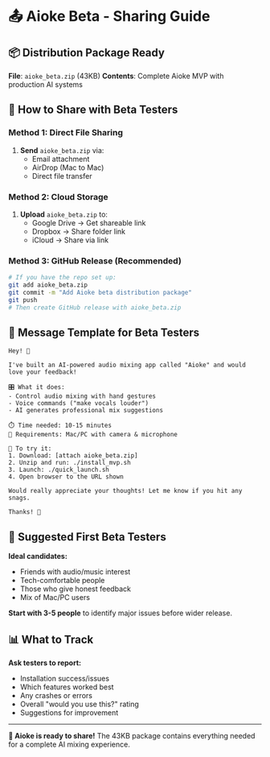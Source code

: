 # 📤 Aioke Beta - Sharing Guide

## 📦 Distribution Package Ready

**File**: `aioke_beta.zip` (43KB)
**Contents**: Complete Aioke MVP with production AI systems

## 🎯 How to Share with Beta Testers

### **Method 1: Direct File Sharing**
1. **Send** `aioke_beta.zip` via:
   - Email attachment
   - AirDrop (Mac to Mac)
   - Direct file transfer

### **Method 2: Cloud Storage**
1. **Upload** `aioke_beta.zip` to:
   - Google Drive → Get shareable link
   - Dropbox → Share folder link
   - iCloud → Share via link

### **Method 3: GitHub Release** (Recommended)
```bash
# If you have the repo set up:
git add aioke_beta.zip
git commit -m "Add Aioke beta distribution package"
git push
# Then create GitHub release with aioke_beta.zip
```

## 📱 Message Template for Beta Testers

```
Hey! 👋

I've built an AI-powered audio mixing app called "Aioke" and would love your feedback!

🎛️ What it does:
- Control audio mixing with hand gestures
- Voice commands ("make vocals louder")  
- AI generates professional mix suggestions

⏱️ Time needed: 10-15 minutes
📱 Requirements: Mac/PC with camera & microphone

🚀 To try it:
1. Download: [attach aioke_beta.zip]
2. Unzip and run: ./install_mvp.sh
3. Launch: ./quick_launch.sh
4. Open browser to the URL shown

Would really appreciate your thoughts! Let me know if you hit any snags.

Thanks! 🙏
```

## 👥 Suggested First Beta Testers

**Ideal candidates:**
- Friends with audio/music interest
- Tech-comfortable people
- Those who give honest feedback
- Mix of Mac/PC users

**Start with 3-5 people** to identify major issues before wider release.

## 📊 What to Track

**Ask testers to report:**
- Installation success/issues
- Which features worked best
- Any crashes or errors
- Overall "would you use this?" rating
- Suggestions for improvement

---

**🎉 Aioke is ready to share!** The 43KB package contains everything needed for a complete AI mixing experience.
